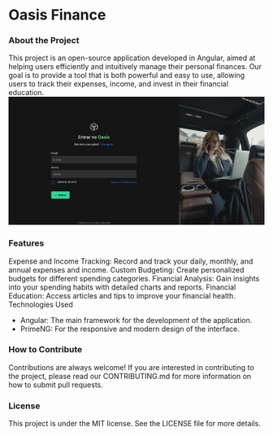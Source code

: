 # Oasis Finance
### About the Project
This project is an open-source application developed in Angular, aimed at helping users efficiently and intuitively manage their personal finances. Our goal is to provide a tool that is both powerful and easy to use, allowing users to track their expenses, income, and invest in their financial education.
![auth page](.docs/auth_sign-in.png)
### Features
Expense and Income Tracking: Record and track your daily, monthly, and annual expenses and income.
Custom Budgeting: Create personalized budgets for different spending categories.
Financial Analysis: Gain insights into your spending habits with detailed charts and reports.
Financial Education: Access articles and tips to improve your financial health.
Technologies Used
* Angular: The main framework for the development of the application.
* PrimeNG: For the responsive and modern design of the interface.

### How to Contribute
Contributions are always welcome! If you are interested in contributing to the project, please read our CONTRIBUTING.md for more information on how to submit pull requests.

### License
This project is under the MIT license. See the LICENSE file for more details.

